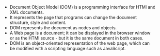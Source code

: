 - Document Object Model (DOM) is a programming interface for HTMl and XML documents.
- It represents the page that programs can change the document structure, style and content.
- DOM represents the document as nodes and objects.
- A Web page is a document; it can be displayed in the browser window or as the HTMl source - but it is the same document in both cases.
- DOM is an object-oriented representation of the web page, which can be modified with a scripting language such as JavaScript.


